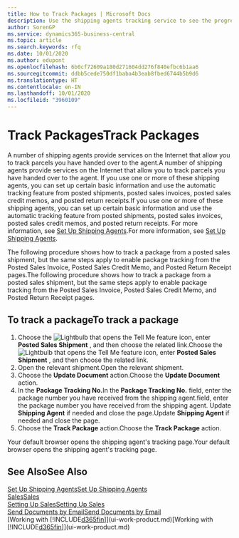 ```yaml
---
title: How to Track Packages | Microsoft Docs
description: Use the shipping agents tracking service to see the progress of a delivery.
author: SorenGP
ms.service: dynamics365-business-central
ms.topic: article
ms.search.keywords: rfq
ms.date: 10/01/2020
ms.author: edupont
ms.openlocfilehash: 6b0cf72609a180d271604dd276f840efbc6b1aa6
ms.sourcegitcommit: ddbb5cede750df1baba4b3eab8fbed6744b5b9d6
ms.translationtype: HT
ms.contentlocale: en-IN
ms.lasthandoff: 10/01/2020
ms.locfileid: "3960109"
---
```

# <a name="track-packages"></a><span data-ttu-id="c2df9-103">Track Packages</span><span class="sxs-lookup"><span data-stu-id="c2df9-103">Track Packages</span></span>

<span data-ttu-id="c2df9-104">A number of shipping agents provide services on the Internet that allow you to track parcels you have handed over to the agent.</span><span class="sxs-lookup"><span data-stu-id="c2df9-104">A number of shipping agents provide services on the Internet that allow you to track parcels you have handed over to the agent.</span></span> <span data-ttu-id="c2df9-105">If you use one or more of these shipping agents, you can set up certain basic information and use the automatic tracking feature from posted shipments, posted sales invoices, posted sales credit memos, and posted return receipts.</span><span class="sxs-lookup"><span data-stu-id="c2df9-105">If you use one or more of these shipping agents, you can set up certain basic information and use the automatic tracking feature from posted shipments, posted sales invoices, posted sales credit memos, and posted return receipts.</span></span> <span data-ttu-id="c2df9-106">For more information, see [Set Up Shipping Agents](sales-how-to-set-up-shipping-agents.md).</span><span class="sxs-lookup"><span data-stu-id="c2df9-106">For more information, see [Set Up Shipping Agents](sales-how-to-set-up-shipping-agents.md).</span></span>  

<span data-ttu-id="c2df9-107">The following procedure shows how to track a package from a posted sales shipment, but the same steps apply to enable package tracking from the Posted Sales Invoice, Posted Sales Credit Memo, and Posted Return Receipt pages.</span><span class="sxs-lookup"><span data-stu-id="c2df9-107">The following procedure shows how to track a package from a posted sales shipment, but the same steps apply to enable package tracking from the Posted Sales Invoice, Posted Sales Credit Memo, and Posted Return Receipt pages.</span></span>  

## <a name="to-track-a-package"></a><span data-ttu-id="c2df9-108">To track a package</span><span class="sxs-lookup"><span data-stu-id="c2df9-108">To track a package</span></span>

1. <span data-ttu-id="c2df9-109">Choose the ![Lightbulb that opens the Tell Me feature](media/ui-search/search_small.png "Tell me what you want to do") icon, enter **Posted Sales Shipment** , and then choose the related link.</span><span class="sxs-lookup"><span data-stu-id="c2df9-109">Choose the ![Lightbulb that opens the Tell Me feature](media/ui-search/search_small.png "Tell me what you want to do") icon, enter **Posted Sales Shipment** , and then choose the related link.</span></span>
2. <span data-ttu-id="c2df9-110">Open the relevant shipment.</span><span class="sxs-lookup"><span data-stu-id="c2df9-110">Open the relevant shipment.</span></span>
3. <span data-ttu-id="c2df9-111">Choose the **Update Document** action.</span><span class="sxs-lookup"><span data-stu-id="c2df9-111">Choose the **Update Document** action.</span></span>
4. <span data-ttu-id="c2df9-112">In the **Package Tracking No.**</span><span class="sxs-lookup"><span data-stu-id="c2df9-112">In the **Package Tracking No.**</span></span> <span data-ttu-id="c2df9-113">field, enter the package number you have received from the shipping agent.</span><span class="sxs-lookup"><span data-stu-id="c2df9-113">field, enter the package number you have received from the shipping agent.</span></span> <span data-ttu-id="c2df9-114">Update **Shipping Agent** if needed and close the page.</span><span class="sxs-lookup"><span data-stu-id="c2df9-114">Update **Shipping Agent** if needed and close the page.</span></span>
5. <span data-ttu-id="c2df9-115">Choose the **Track Package** action.</span><span class="sxs-lookup"><span data-stu-id="c2df9-115">Choose the **Track Package** action.</span></span>

<span data-ttu-id="c2df9-116">Your default browser opens the shipping agent's tracking page.</span><span class="sxs-lookup"><span data-stu-id="c2df9-116">Your default browser opens the shipping agent's tracking page.</span></span>

## <a name="see-also"></a><span data-ttu-id="c2df9-117">See Also</span><span class="sxs-lookup"><span data-stu-id="c2df9-117">See Also</span></span>

[<span data-ttu-id="c2df9-118">Set Up Shipping Agents</span><span class="sxs-lookup"><span data-stu-id="c2df9-118">Set Up Shipping Agents</span></span>](sales-how-to-set-up-shipping-agents.md)  
[<span data-ttu-id="c2df9-119">Sales</span><span class="sxs-lookup"><span data-stu-id="c2df9-119">Sales</span></span>](sales-manage-sales.md)  
[<span data-ttu-id="c2df9-120">Setting Up Sales</span><span class="sxs-lookup"><span data-stu-id="c2df9-120">Setting Up Sales</span></span>](sales-setup-sales.md)  
[<span data-ttu-id="c2df9-121">Send Documents by Email</span><span class="sxs-lookup"><span data-stu-id="c2df9-121">Send Documents by Email</span></span>](ui-how-send-documents-email.md)  
<span data-ttu-id="c2df9-122">[Working with [!INCLUDE[d365fin](includes/d365fin_md.md)]](ui-work-product.md)</span><span class="sxs-lookup"><span data-stu-id="c2df9-122">[Working with [!INCLUDE[d365fin](includes/d365fin_md.md)]](ui-work-product.md)</span></span>
